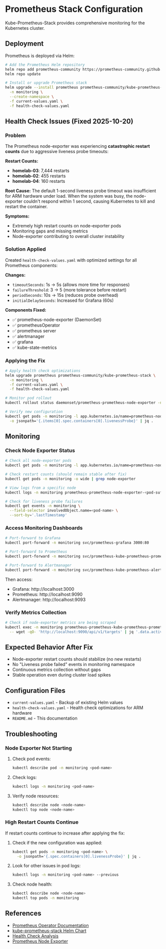 # Prometheus Stack Configuration

Kube-Prometheus-Stack provides comprehensive monitoring for the Kubernetes cluster.

## Deployment

Prometheus is deployed via Helm:

```bash
# Add the Prometheus Helm repository
helm repo add prometheus-community https://prometheus-community.github.io/helm-charts
helm repo update

# Install or upgrade Prometheus stack
helm upgrade --install prometheus prometheus-community/kube-prometheus-stack \
  -n monitoring \
  --create-namespace \
  -f current-values.yaml \
  -f health-check-values.yaml
```

## Health Check Issues (Fixed 2025-10-20)

### Problem
The Prometheus node-exporter was experiencing **catastrophic restart counts** due to aggressive liveness probe timeouts:

**Restart Counts:**
- **homelab-03**: 7,444 restarts
- **homelab-02**: 455 restarts
- **homelab-04**: 160 restarts

**Root Cause:**
The default 1-second liveness probe timeout was insufficient for ARM hardware under load. When the system was busy, the node-exporter couldn't respond within 1 second, causing Kubernetes to kill and restart the container.

**Symptoms:**
- Extremely high restart counts on node-exporter pods
- Monitoring gaps and missing metrics
- Node-exporter contributing to overall cluster instability

### Solution Applied

Created `health-check-values.yaml` with optimized settings for all Prometheus components:

**Changes:**
- `timeoutSeconds`: 1s → 5s (allows more time for responses)
- `failureThreshold`: 3 → 5 (more tolerance before restart)
- `periodSeconds`: 10s → 15s (reduces probe overhead)
- `initialDelaySeconds`: Increased for Grafana (60s)

**Components Fixed:**
- ✅ prometheus-node-exporter (DaemonSet)
- ✅ prometheusOperator
- ✅ prometheus server
- ✅ alertmanager
- ✅ grafana
- ✅ kube-state-metrics

### Applying the Fix

```bash
# Apply health check optimizations
helm upgrade prometheus prometheus-community/kube-prometheus-stack \
  -n monitoring \
  -f current-values.yaml \
  -f health-check-values.yaml

# Monitor pod rollout
kubectl rollout status daemonset/prometheus-prometheus-node-exporter -n monitoring

# Verify new configuration
kubectl get pods -n monitoring -l app.kubernetes.io/name=prometheus-node-exporter \
  -o jsonpath='{.items[0].spec.containers[0].livenessProbe}' | jq .
```

## Monitoring

### Check Node Exporter Status

```bash
# Check all node-exporter pods
kubectl get pods -n monitoring -l app.kubernetes.io/name=prometheus-node-exporter -o wide

# Check restart counts (should remain stable after fix)
kubectl get pods -n monitoring -o wide | grep node-exporter

# View logs from a specific node
kubectl logs -n monitoring prometheus-prometheus-node-exporter-<pod-suffix>

# Check for liveness probe failures
kubectl get events -n monitoring \
  --field-selector involvedObject.name=<pod-name> \
  --sort-by='.lastTimestamp'
```

### Access Monitoring Dashboards

```bash
# Port-forward to Grafana
kubectl port-forward -n monitoring svc/prometheus-grafana 3000:80

# Port-forward to Prometheus
kubectl port-forward -n monitoring svc/prometheus-kube-prometheus-prometheus 9090:9090

# Port-forward to Alertmanager
kubectl port-forward -n monitoring svc/prometheus-kube-prometheus-alertmanager 9093:9093
```

Then access:
- Grafana: http://localhost:3000
- Prometheus: http://localhost:9090
- Alertmanager: http://localhost:9093

### Verify Metrics Collection

```bash
# Check if node-exporter metrics are being scraped
kubectl exec -n monitoring prometheus-prometheus-kube-prometheus-prometheus-0 \
  -- wget -qO- 'http://localhost:9090/api/v1/targets' | jq '.data.activeTargets[] | select(.labels.job=="node-exporter")'
```

## Expected Behavior After Fix

- Node-exporter restart counts should stabilize (no new restarts)
- No "Liveness probe failed" events in monitoring namespace
- Continuous metrics collection without gaps
- Stable operation even during cluster load spikes

## Configuration Files

- `current-values.yaml` - Backup of existing Helm values
- `health-check-values.yaml` - Health check optimizations for ARM hardware
- `README.md` - This documentation

## Troubleshooting

### Node Exporter Not Starting

1. Check pod events:
   ```bash
   kubectl describe pod -n monitoring <pod-name>
   ```

2. Check logs:
   ```bash
   kubectl logs -n monitoring <pod-name>
   ```

3. Verify node resources:
   ```bash
   kubectl describe node <node-name>
   kubectl top node <node-name>
   ```

### High Restart Counts Continue

If restart counts continue to increase after applying the fix:

1. Check if the new configuration was applied:
   ```bash
   kubectl get pods -n monitoring <pod-name> \
     -o jsonpath='{.spec.containers[0].livenessProbe}' | jq .
   ```

2. Look for other issues in pod logs:
   ```bash
   kubectl logs -n monitoring <pod-name> --previous
   ```

3. Check node health:
   ```bash
   kubectl describe node <node-name>
   kubectl top pods -n monitoring
   ```

## References

- [Prometheus Operator Documentation](https://prometheus-operator.dev/)
- [kube-prometheus-stack Helm Chart](https://github.com/prometheus-community/helm-charts/tree/main/charts/kube-prometheus-stack)
- [Health Check Analysis](../HEALTH_CHECK_ANALYSIS.md)
- [Prometheus Node Exporter](https://github.com/prometheus/node_exporter)
